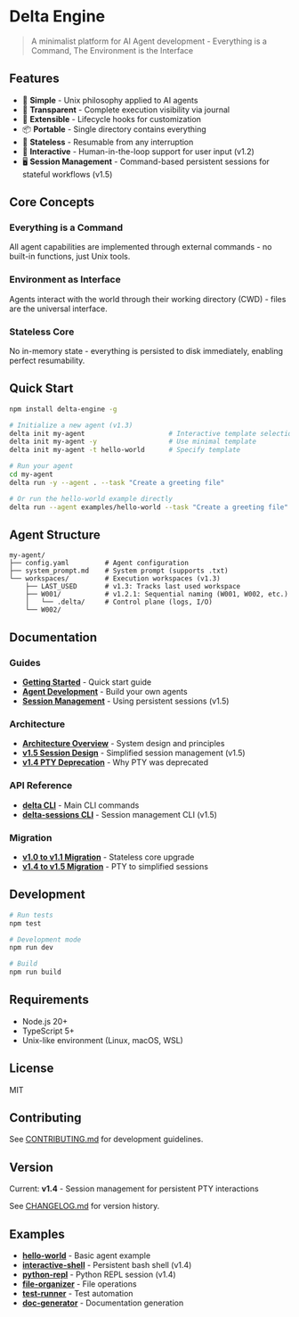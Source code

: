 # Delta Engine

> A minimalist platform for AI Agent development - Everything is a Command, The Environment is the Interface

## Features

- 🎯 **Simple** - Unix philosophy applied to AI agents
- 🔧 **Transparent** - Complete execution visibility via journal
- 🔌 **Extensible** - Lifecycle hooks for customization
- 📦 **Portable** - Single directory contains everything
- 🔄 **Stateless** - Resumable from any interruption
- 👥 **Interactive** - Human-in-the-loop support for user input (v1.2)
- 🖥️ **Session Management** - Command-based persistent sessions for stateful workflows (v1.5)


## Core Concepts

### Everything is a Command
All agent capabilities are implemented through external commands - no built-in functions, just Unix tools.

### Environment as Interface
Agents interact with the world through their working directory (CWD) - files are the universal interface.

### Stateless Core
No in-memory state - everything is persisted to disk immediately, enabling perfect resumability.


## Quick Start

```bash
npm install delta-engine -g

# Initialize a new agent (v1.3)
delta init my-agent                     # Interactive template selection
delta init my-agent -y                  # Use minimal template
delta init my-agent -t hello-world      # Specify template

# Run your agent
cd my-agent
delta run -y --agent . --task "Create a greeting file"

# Or run the hello-world example directly
delta run --agent examples/hello-world --task "Create a greeting file"
```


## Agent Structure

```
my-agent/
├── config.yaml         # Agent configuration
├── system_prompt.md    # System prompt (supports .txt)
└── workspaces/         # Execution workspaces (v1.3)
    ├── LAST_USED       # v1.3: Tracks last used workspace
    ├── W001/           # v1.2.1: Sequential naming (W001, W002, etc.)
    │   └── .delta/     # Control plane (logs, I/O)
    └── W002/
```

## Documentation

### Guides
- **[Getting Started](docs/guides/getting-started.md)** - Quick start guide
- **[Agent Development](docs/guides/agent-development.md)** - Build your own agents
- **[Session Management](docs/guides/session-management.md)** - Using persistent sessions (v1.5)

### Architecture
- **[Architecture Overview](docs/architecture/README.md)** - System design and principles
- **[v1.5 Session Design](docs/architecture/v1.5-sessions-simplified.md)** - Simplified session management (v1.5)
- **[v1.4 PTY Deprecation](docs/architecture/v1.4-pty-deprecation.md)** - Why PTY was deprecated

### API Reference
- **[delta CLI](docs/api/delta.md)** - Main CLI commands
- **[delta-sessions CLI](docs/api/delta-sessions.md)** - Session management CLI (v1.5)

### Migration
- **[v1.0 to v1.1 Migration](docs/migration/v1.0-to-v1.1.md)** - Stateless core upgrade
- **[v1.4 to v1.5 Migration](docs/migration/v1.4-to-v1.5.md)** - PTY to simplified sessions

## Development

```bash
# Run tests
npm test

# Development mode
npm run dev

# Build
npm run build
```

## Requirements

- Node.js 20+
- TypeScript 5+
- Unix-like environment (Linux, macOS, WSL)

## License

MIT

## Contributing

See [CONTRIBUTING.md](CONTRIBUTING.md) for development guidelines.

## Version

Current: **v1.4** - Session management for persistent PTY interactions

See [CHANGELOG.md](CHANGELOG.md) for version history.

## Examples

- **[hello-world](examples/hello-world/)** - Basic agent example
- **[interactive-shell](examples/interactive-shell/)** - Persistent bash shell (v1.4)
- **[python-repl](examples/python-repl/)** - Python REPL session (v1.4)
- **[file-organizer](examples/file-organizer/)** - File operations
- **[test-runner](examples/test-runner/)** - Test automation
- **[doc-generator](examples/doc-generator/)** - Documentation generation